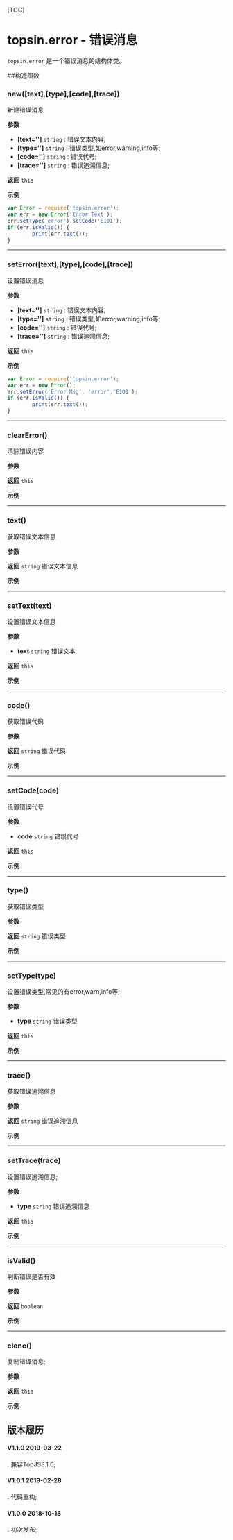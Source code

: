 ﻿[TOC]

# topsin.error - 错误消息
`topsin.error` 是一个错误消息的结构体类。

##构造函数

### new([text],[type],[code],[trace])
新建错误消息

**参数**
- **\[text='']** `string` : 错误文本内容;
- **\[type='']** `string` : 错误类型,如error,warning,info等;
- **\[code='']** `string` : 错误代号;
- **\[trace='']** `string` : 错误追溯信息;

**返回**
`this`

**示例**

```javascript
var Error = require('topsin.error');
var err = new Error('Error Text');
err.setType('error').setCode('E101');
if (err.isValid()) {
        print(err.text());
}
```
------
### setError([text],[type],[code],[trace])
设置错误消息

**参数**
- **\[text='']** `string` : 错误文本内容;
- **\[type='']** `string` : 错误类型,如error,warning,info等;
- **\[code='']** `string` : 错误代号;
- **\[trace='']** `string` : 错误追溯信息;

**返回**
`this`

**示例**

```javascript
var Error = require('topsin.error');
var err = new Error();
err.setError('Error Msg', 'error','E101');
if (err.isValid()) {
        print(err.text());
}
```

------
### clearError()
清除错误内容

**参数**

**返回**
`this`

**示例**

------
### text()
获取错误文本信息

**参数**

**返回**
`string` 错误文本信息

**示例**

------
### setText(text)
设置错误文本信息

**参数**
- **text** `string` 错误文本

**返回**
`this`

**示例**

------
### code()
获取错误代码

**参数**

**返回**
`string` 错误代码

**示例**

------
### setCode(code)
设置错误代号

**参数**
- **code** `string` 错误代号

**返回**
`this`

**示例**

------
### type()
获取错误类型

**参数**

**返回**
`string` 错误类型

**示例**

------
### setType(type)
设置错误类型,常见的有error,warn,info等;

**参数**
- **type** `string` 错误类型

**返回**
`this`

**示例**

------
### trace()
获取错误追溯信息

**参数**

**返回**
`string` 错误追溯信息

**示例**

------
### setTrace(trace)
设置错误追溯信息;

**参数**
- **type** `string` 错误追溯信息

**返回**
`this`

**示例**

------
### isValid()
判断错误是否有效

**参数**

**返回**
`boolean`

**示例**

------
### clone()
复制错误消息;

**参数**

**返回**
`this`

**示例**


## 版本履历
#### V1.1.0 2019-03-22
. 兼容TopJS3.1.0;

#### V1.0.1 2019-02-28
. 代码重构;

#### V1.0.0 2018-10-18
. 初次发布;
